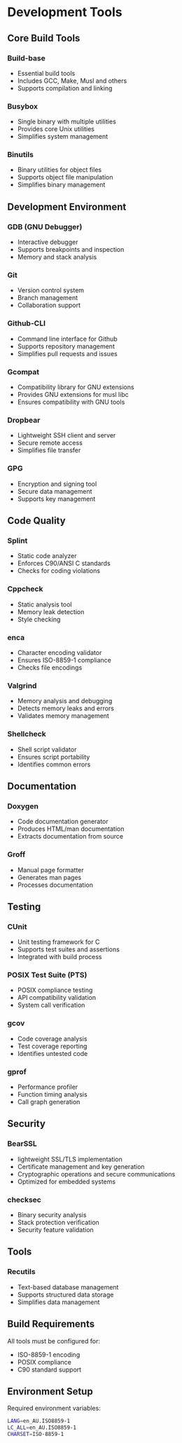 # Development Tools

## Core Build Tools

### Build-base
- Essential build tools
- Includes GCC, Make, Musl and others
- Supports compilation and linking

### Busybox
- Single binary with multiple utilities
- Provides core Unix utilities
- Simplifies system management

### Binutils
- Binary utilities for object files
- Supports object file manipulation
- Simplifies binary management

## Development Environment

### GDB (GNU Debugger)
- Interactive debugger
- Supports breakpoints and inspection
- Memory and stack analysis

### Git
- Version control system
- Branch management
- Collaboration support

### Github-CLI
- Command line interface for Github
- Supports repository management
- Simplifies pull requests and issues

### Gcompat
- Compatibility library for GNU extensions
- Provides GNU extensions for musl libc
- Ensures compatibility with GNU tools

### Dropbear
- Lightweight SSH client and server
- Secure remote access
- Simplifies file transfer

### GPG
- Encryption and signing tool
- Secure data management
- Supports key management

## Code Quality

### Splint
- Static code analyzer
- Enforces C90/ANSI C standards 
- Checks for coding violations

### Cppcheck
- Static analysis tool
- Memory leak detection
- Style checking

### enca
- Character encoding validator
- Ensures ISO-8859-1 compliance
- Checks file encodings

### Valgrind
- Memory analysis and debugging
- Detects memory leaks and errors
- Validates memory management

### Shellcheck
- Shell script validator
- Ensures script portability
- Identifies common errors

## Documentation

### Doxygen
- Code documentation generator
- Produces HTML/man documentation
- Extracts documentation from source

### Groff
- Manual page formatter
- Generates man pages
- Processes documentation

## Testing

### CUnit
- Unit testing framework for C
- Supports test suites and assertions
- Integrated with build process

### POSIX Test Suite (PTS)
- POSIX compliance testing
- API compatibility validation
- System call verification

### gcov
- Code coverage analysis
- Test coverage reporting
- Identifies untested code

### gprof
- Performance profiler
- Function timing analysis
- Call graph generation

## Security

### BearSSL
- lightweight SSL/TLS implementation
- Certificate management and key generation
- Cryptographic operations and secure communications
- Optimized for embedded systems

### checksec
- Binary security analysis
- Stack protection verification
- Security feature validation

## Tools

### Recutils
- Text-based database management
- Supports structured data storage
- Simplifies data management

## Build Requirements

All tools must be configured for:
- ISO-8859-1 encoding
- POSIX compliance
- C90 standard support

## Environment Setup

Required environment variables:
```bash
LANG=en_AU.ISO8859-1
LC_ALL=en_AU.ISO8859-1
CHARSET=ISO-8859-1
```

